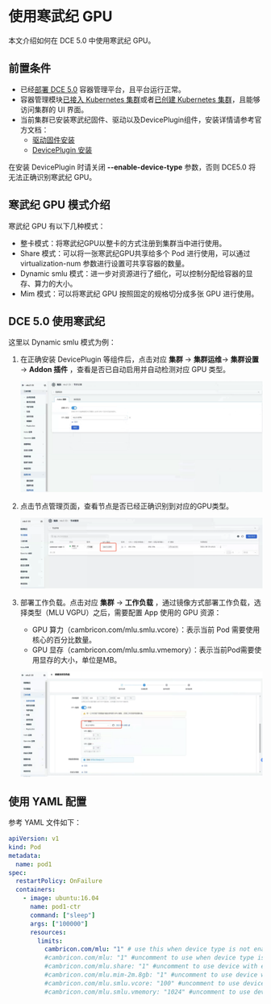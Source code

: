 # 使用寒武纪 GPU

本文介绍如何在 DCE 5.0 中使用寒武纪 GPU。

## 前置条件

- 已经[部署 DCE 5.0](https://docs.daocloud.io/install/index.html) 容器管理平台，且平台运行正常。
- 容器管理模块[已接入 Kubernetes 集群](https://docs.daocloud.io/kpanda/user-guide/clusters/integrate-cluster.html)或者[已创建 Kubernetes 集群](https://docs.daocloud.io/kpanda/user-guide/clusters/create-cluster.html)，且能够访问集群的 UI 界面。
- 当前集群已安装寒武纪固件、驱动以及DevicePlugin组件，安装详情请参考官方文档：
    - [驱动固件安装](https://www.cambricon.com/docs/sdk_1.15.0/driver_5.10.22/user_guide/index.html)
    - [DevicePlugin 安装](https://github.com/Cambricon/cambricon-k8s-device-plugin/blob/master/device-plugin/README.md)
    
在安装 DevicePlugin 时请关闭 **--enable-device-type** 参数，否则 DCE5.0 将无法正确识别寒武纪 GPU。

## 寒武纪 GPU 模式介绍

寒武纪 GPU 有以下几种模式：

- 整卡模式：将寒武纪GPU以整卡的方式注册到集群当中进行使用。
- Share 模式：可以将一张寒武纪GPU共享给多个 Pod 进行使用，可以通过 virtualization-num 参数进行设置可共享容器的数量。
- Dynamic smlu 模式：进一步对资源进行了细化，可以控制分配给容器的显存、算力的大小。
- Mim 模式：可以将寒武纪 GPU 按照固定的规格切分成多张 GPU 进行使用。

## DCE 5.0 使用寒武纪

这里以 Dynamic smlu 模式为例：

1. 在正确安装 DevicePlugin 等组件后，点击对应 **集群** -> **集群运维**-> **集群设置** -> **Addon 插件** ，查看是否已自动启用并自动检测对应 GPU 类型。
  
    ![mlu类型](../images/mlu1.PNG)

1. 点击节点管理页面，查看节点是否已经正确识别到对应的GPU类型。
  
    ![节点列表](../images/mlu2.png)

1. 部署工作负载。点击对应 **集群** -> **工作负载** ，通过镜像方式部署工作负载，选择类型（MLU VGPU）之后，需要配置 App 使用的 GPU 资源：

    - GPU 算力（cambricon.com/mlu.smlu.vcore）：表示当前 Pod 需要使用核心的百分比数量。 
    - GPU 显存（cambricon.com/mlu.smlu.vmemory）：表示当前Pod需要使用显存的大小，单位是MB。
    
    ![使用mlu](../images/mlu3.png)

## 使用 YAML 配置

参考 YAML 文件如下：

```yaml
apiVersion: v1  
kind: Pod  
metadata:  
  name: pod1  
spec:  
  restartPolicy: OnFailure  
  containers:  
    - image: ubuntu:16.04  
      name: pod1-ctr  
      command: ["sleep"]  
      args: ["100000"]  
      resources:  
        limits:  
          cambricon.com/mlu: "1" # use this when device type is not enabled, else delete this line.  
          #cambricon.com/mlu: "1" #uncomment to use when device type is enabled  
          #cambricon.com/mlu.share: "1" #uncomment to use device with env-share mode  
          #cambricon.com/mlu.mim-2m.8gb: "1" #uncomment to use device with mim mode  
          #cambricon.com/mlu.smlu.vcore: "100" #uncomment to use device with mim mode  
          #cambricon.com/mlu.smlu.vmemory: "1024" #uncomment to use device with mim mode
```
